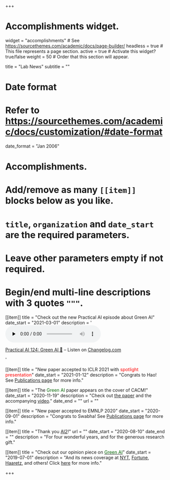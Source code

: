 +++
# Accomplishments widget.
widget = "accomplishments"  # See https://sourcethemes.com/academic/docs/page-builder/
headless = true  # This file represents a page section.
active = true  # Activate this widget? true/false
weight = 50  # Order that this section will appear.

title = "Lab News"
subtitle = ""

# Date format
#   Refer to https://sourcethemes.com/academic/docs/customization/#date-format
date_format = "Jan 2006"

# Accomplishments.
#   Add/remove as many `[[item]]` blocks below as you like.
#   `title`, `organization` and `date_start` are the required parameters.
#   Leave other parameters empty if not required.
#   Begin/end multi-line descriptions with 3 quotes `"""`.

[[item]]
  title = "Check out the new Practical AI episode about Green AI"
  date_start = "2021-03-01"
  description = '<audio data-theme="night" data-src="https://changelog.com/practicalai/124/embed" src="https://cdn.changelog.com/uploads/practicalai/124/practical-ai-124.mp3" preload="none" class="changelog-episode" controls></audio><p><a href="https://changelog.com/practicalai/124">Practical AI 124: Green AI 🌲</a> – Listen on <a href="https://changelog.com/">Changelog.com</a></p><script async src="//cdn.changelog.com/embed.js"></script>'


[[item]]
  title = "New paper accepted to ICLR 2021 with <span style='color:red'>spotlight presentation</span>"
  date_start = "2021-01-12"
  description = "Congrats to Hao! See <a href='publication'>Publications page</a> for more info."

[[item]]
  title = "The <span style='color:darkgreen'>Green AI</span> paper appears on the cover of CACM!"
  date_start = "2020-11-19"
  description = "Check out <a href='https://cacm.acm.org/magazines/2020/12/248800-green-ai/fulltext' target='_blank'>the paper</a> and the accompanying <a href='https://vimeo.com/473074499' target='_blank'>video</a>."
  date_end = ""
  url = ""

[[item]]
  title = "New paper accepted to EMNLP 2020"
  date_start = "2020-09-01"
  description = "Congrats to Swabha! See <a href='publication'>Publications page</a> for more info."

[[item]]
  title = "Thank you <a href='https://allenai.org/' target='_blank'>AI2</a>!"
  url = ""
  date_start = "2020-08-10"
  date_end = ""
  description = "For four wonderful years, and for the generous research gift."

[[item]]
  title = "Check out our opinion piece on <a href='https://arxiv.org/abs/1907.10597' target='_blank'><span style='color:darkgreen'>Green AI</span></a>"
  date_start = "2019-07-01"
  description = "And its news coverage at <a href='https://www.nytimes.com/2019/09/26/technology/ai-computer-expense.html' target='_blank'>NYT</a>, <a href='https://fortune.com/2019/07/30/artificial-intelligence-content-moderation/' target='_blank'>Fortune</a>, <a href='https://www.haaretz.co.il/captain/software/.premium-1.819476' target='_blank'>Haaretz</a>, and others! Click <a href='publication/greenai/'>here</a> for more info."
  

+++

